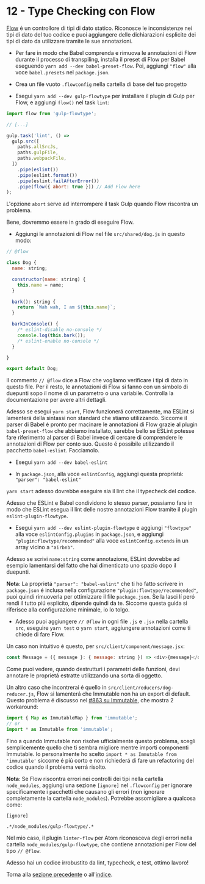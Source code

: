 # 12 - Type Checking con Flow

[Flow](https://flowtype.org/) é un controllore di tipi di dato statico. Riconosce le inconsistenze nei tipi di dato del tuo codice e puoi aggiungere delle dichiarazioni esplicite dei tipi di dato da utilizzare tramite le sue annotazioni.

- Per fare in modo che Babel comprenda e rimuova le annotazioni di Flow durante il processo di transpiling, installa il preset di Flow per Babel eseguendo `yarn add --dev babel-preset-flow`. Poi, aggiungi `"flow"` alla voce `babel.presets`  nel `package.json`.

- Crea un file vuoto `.flowconfig` nella cartella di base del tuo progetto

- Esegui `yarn add --dev gulp-flowtype` per installare il plugin di Gulp per Flow, e aggiungi `flow()` nel task `lint`:

```javascript
import flow from 'gulp-flowtype';

// [...]

gulp.task('lint', () =>
  gulp.src([
    paths.allSrcJs,
    paths.gulpFile,
    paths.webpackFile,
  ])
    .pipe(eslint())
    .pipe(eslint.format())
    .pipe(eslint.failAfterError())
    .pipe(flow({ abort: true })) // Add Flow here
);
```

L'opzione `abort` serve ad interrompere il task Gulp quando Flow riscontra un problema.

Bene, dovremmo essere in grado di eseguire Flow.

- Aggiungi le annotazioni di Flow nel file `src/shared/dog.js` in questo modo:

```javascript
// @flow

class Dog {
  name: string;

  constructor(name: string) {
    this.name = name;
  }

  bark(): string {
    return `Wah wah, I am ${this.name}`;
  }

  barkInConsole() {
    /* eslint-disable no-console */
    console.log(this.bark());
    /* eslint-enable no-console */
  }

}

export default Dog;
```

Il commento `// @flow` dice a Flow che vogliamo verificare i tipi di dato in questo file. Per il resto, le annotazioni di Flow si fanno con un simbolo di duepunti sopo il nome di un parametro o una variabile. Controlla la documentazione per avere altri dettagli.

Adesso se esegui `yarn start`, Flow funzionerá correttamente, ma ESLint si lamenterá della sintassi non standard che stiamo utilizzando. Siccome il parser di Babel é pronto per macinare le annotazioni di Flow grazie al plugin `babel-preset-flow` che abbiamo installato, sarebbe bello se ESLint potesse fare riferimento al parser di Babel invece di cercare di comprendere le annotazioni di Flow per conto suo. Questo é possibile utilizzando il pacchetto `babel-eslint`. Facciamolo.

- Esegui `yarn add --dev babel-eslint`

- In `package.json`, alla voce `eslintConfig`, aggiungi questa proprietá: `"parser": "babel-eslint"`

`yarn start` adesso dovrebbe eseguire sia il lint che il typecheck del codice.

Adesso che ESLint e Babel condividono lo stesso parser, possiamo fare in modo che ESLint esegua il lint delle nostre annotazioni Flow tramite il plugin `eslint-plugin-flowtype`.

- Esegui `yarn add --dev eslint-plugin-flowtype` e aggiungi `"flowtype"` alla voce `eslintConfig.plugins` in `package.json`, e aggiungi `"plugin:flowtype/recommended"` alla voce `eslintConfig.extends` in un array vicino a `"airbnb"`.

Adesso se scrivi `name:string` come annotazione, ESLint dovrebbe ad esempio lamentarsi del fatto che hai dimenticato uno spazio dopo il duepunti.

**Nota**: La proprietá `"parser": "babel-eslint"` che ti ho fatto scrivere in `package.json` é inclusa nella configurazione `"plugin:flowtype/recommended"`, puoi quindi rimuoverla per ottimizzare il file `package.json`. Se la lasci lí peró rendi il tutto piú esplicito, dipende quindi da te. Siccome questa guida si riferisce alla configurazione minimale, io lo tolgo.

- Adesso puoi aggiungere `// @flow` in ogni file `.js` e `.jsx` nella cartella `src`, eseguire `yarn test` o `yarn start`, aggiungere annotazioni come ti chiede di fare Flow.

Un caso non intuitivo é questo, per `src/client/component/message.jsx`:

```javascript
const Message = ({ message }: { message: string }) => <div>{message}</div>;
```

Come puoi vedere, quando destrutturi i parametri delle funzioni, devi annotare le proprietá estratte utilizzando una sorta di oggetto.

Un altro caso che incontrerai é quello in `src/client/reducers/dog-reducer.js`, Flow si lamenterá che Immutable non ha un export di default. Questo problema é discusso nel [#863 su Immutable](https://github.com/facebook/immutable-js/issues/863), che mostra 2 workaround:

```javascript
import { Map as ImmutableMap } from 'immutable';
// or
import * as Immutable from 'immutable';
```

Fino a quando Immutable non risolve ufficialmente questo problema, scegli semplicemente quello che ti sembra migliore mentre importi componenti Immutable. Io personalmente ho scelto `import * as Immutable from 'immutable'` siccome é piú corto e non richiederá di fare un refactoring del codice quando il problema verrá risolto.

**Nota**: Se Flow riscontra errori nei controlli dei tipi nella cartella `node_modules`, aggiungi una sezione `[ignore]` nel `.flowconfig` per ignorare specificamente i pacchetti che causano gli errori (non ignorare completamente la cartella `node_modules`). Potrebbe assomigliare a qualcosa come:

```flowconfig
[ignore]

.*/node_modules/gulp-flowtype/.*
```

Nel mio caso, il plugin `linter-flow` per Atom riconosceva degli errori nella cartella `node_modules/gulp-flowtype`, che contiene annotazioni per Flow del tipo `// @flow`.

Adesso hai un codice irrobustito da lint, typecheck, e test, ottimo lavoro!

Torna alla [sezione precedente](/tutorial/11-testing-mocha-chai-sinon) o all'[indice](https://github.com/fbertone/js-stack-from-scratch).
